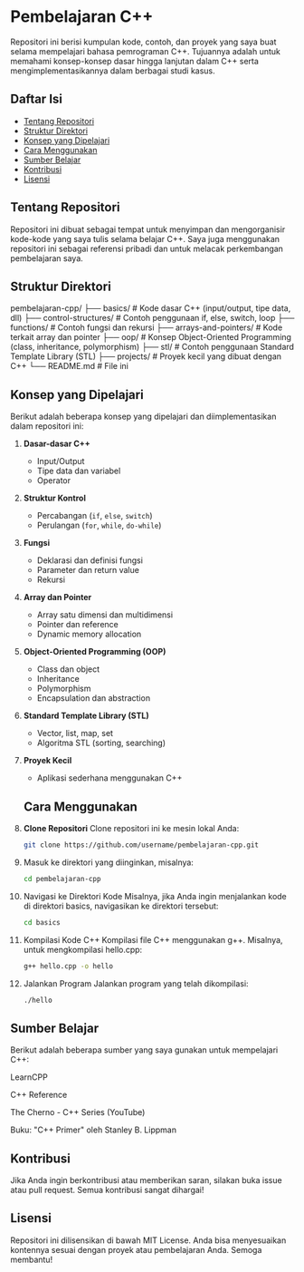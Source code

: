 # Pembelajaran C++

Repositori ini berisi kumpulan kode, contoh, dan proyek yang saya buat selama mempelajari bahasa pemrograman C++. Tujuannya adalah untuk memahami konsep-konsep dasar hingga lanjutan dalam C++ serta mengimplementasikannya dalam berbagai studi kasus.

## Daftar Isi

- [Tentang Repositori](#tentang-repositori)
- [Struktur Direktori](#struktur-direktori)
- [Konsep yang Dipelajari](#konsep-yang-dipelajari)
- [Cara Menggunakan](#cara-menggunakan)
- [Sumber Belajar](#sumber-belajar)
- [Kontribusi](#kontribusi)
- [Lisensi](#lisensi)

## Tentang Repositori
Repositori ini dibuat sebagai tempat untuk menyimpan dan mengorganisir kode-kode yang saya tulis selama belajar C++. Saya juga menggunakan repositori ini sebagai referensi pribadi dan untuk melacak perkembangan pembelajaran saya.

## Struktur Direktori

pembelajaran-cpp/
├── basics/ # Kode dasar C++ (input/output, tipe data, dll)
├── control-structures/ # Contoh penggunaan if, else, switch, loop
├── functions/ # Contoh fungsi dan rekursi
├── arrays-and-pointers/ # Kode terkait array dan pointer
├── oop/ # Konsep Object-Oriented Programming (class, inheritance, polymorphism)
├── stl/ # Contoh penggunaan Standard Template Library (STL)
├── projects/ # Proyek kecil yang dibuat dengan C++
└── README.md # File ini

## Konsep yang Dipelajari
Berikut adalah beberapa konsep yang dipelajari dan diimplementasikan dalam repositori ini:

1. **Dasar-dasar C++**
   - Input/Output
   - Tipe data dan variabel
   - Operator

2. **Struktur Kontrol**
   - Percabangan (`if`, `else`, `switch`)
   - Perulangan (`for`, `while`, `do-while`)

3. **Fungsi**
   - Deklarasi dan definisi fungsi
   - Parameter dan return value
   - Rekursi

4. **Array dan Pointer**
   - Array satu dimensi dan multidimensi
   - Pointer dan reference
   - Dynamic memory allocation

5. **Object-Oriented Programming (OOP)**
   - Class dan object
   - Inheritance
   - Polymorphism
   - Encapsulation dan abstraction

6. **Standard Template Library (STL)**
   - Vector, list, map, set
   - Algoritma STL (sorting, searching)

7. **Proyek Kecil**
   - Aplikasi sederhana menggunakan C++
  
   ## Cara Menggunakan

1. **Clone Repositori**
   Clone repositori ini ke mesin lokal Anda:
   ```bash
   git clone https://github.com/username/pembelajaran-cpp.git
2. Masuk ke direktori yang diinginkan, misalnya:
   ```bash
   cd pembelajaran-cpp
3. Navigasi ke Direktori Kode
   Misalnya, jika Anda ingin menjalankan kode di direktori basics, navigasikan ke direktori 
   tersebut:
   ```bash
   cd basics
4. Kompilasi Kode C++
   Kompilasi file C++ menggunakan g++. Misalnya, untuk mengkompilasi hello.cpp:
   ```bash
   g++ hello.cpp -o hello
5. Jalankan Program
   Jalankan program yang telah dikompilasi:
   ```bash
   ./hello


## Sumber Belajar
Berikut adalah beberapa sumber yang saya gunakan untuk mempelajari C++:

LearnCPP

C++ Reference

The Cherno - C++ Series (YouTube)

Buku: "C++ Primer" oleh Stanley B. Lippman

## Kontribusi
Jika Anda ingin berkontribusi atau memberikan saran, silakan buka issue atau pull request. Semua kontribusi sangat dihargai!

## Lisensi
Repositori ini dilisensikan di bawah MIT License.
Anda bisa menyesuaikan kontennya sesuai dengan proyek atau pembelajaran Anda. Semoga membantu!
